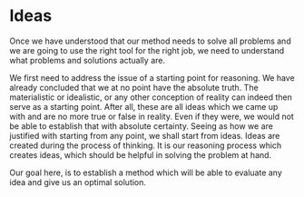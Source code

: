 # Ideas

Once we have understood that our method needs to solve all problems and we are going to use the right tool for the right job, we need to understand what problems and solutions actually are.

We first need to address the issue of a starting point for reasoning. We have already concluded that we at no point have the absolute truth. The materialistic or idealistic, or any other conception of reality can indeed then serve as a starting point. After all, these are all ideas which we came up with and are no more true or false in reality. Even if they were, we would not be able to establish that with absolute certainty. Seeing as how we are justified with starting from any point, we shall start from ideas. Ideas are created during the process of thinking. It is our reasoning process which creates ideas, which should be helpful in solving the problem at hand.

Our goal here, is to establish a method which will be able to evaluate any idea and give us an optimal solution.
